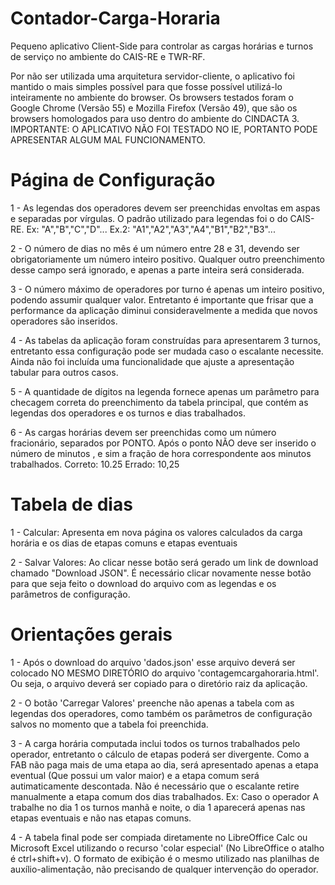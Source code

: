 # Contador-Carga-Horaria
Pequeno aplicativo Client-Side para controlar as cargas horárias e turnos de serviço no ambiente do CAIS-RE e TWR-RF.

Por não ser utilizada uma arquitetura servidor-cliente, o aplicativo foi mantido o mais simples possível para que fosse possível utilizá-lo inteiramente no ambiente do browser. Os browsers testados foram o Google Chrome (Versão 55) e Mozilla Firefox (Versão 49), que são os browsers homologados para uso dentro do ambiente do CINDACTA 3.
IMPORTANTE: O APLICATIVO NÃO FOI TESTADO NO IE, PORTANTO PODE APRESENTAR ALGUM MAL FUNCIONAMENTO.

# Página de Configuração

1 - As legendas dos operadores devem ser preenchidas envoltas em aspas e separadas por vírgulas. O padrão utilizado para legendas foi o do CAIS-RE.
Ex: "A","B","C","D"...
Ex.2: "A1","A2","A3","A4","B1","B2","B3"...

2 - O número de dias no mês é um número entre 28 e 31, devendo ser obrigatoriamente um número inteiro positivo. Qualquer outro preenchimento desse campo será ignorado, e apenas a parte inteira será considerada.

3 - O número máximo de operadores por turno é apenas um inteiro positivo, podendo assumir qualquer valor. Entretanto é importante que frisar que a performance da aplicação diminui consideravelmente a medida que novos operadores são inseridos.

4 - As tabelas da aplicação foram construídas para apresentarem 3 turnos, entretanto essa configuração pode ser mudada caso o escalante necessite. Ainda não foi incluída uma funcionalidade que ajuste a apresentação tabular para outros casos.

5 - A quantidade de dígitos na legenda fornece apenas um parâmetro para checagem correta do preenchimento da tabela principal, que contém as legendas dos operadores e os turnos e dias trabalhados.

6 - As cargas horárias devem ser preenchidas como um número fracionário, separados por PONTO. Após o ponto NÃO deve ser inserido o número de minutos , e sim a fração de hora correspondente aos minutos trabalhados.
Correto: 10.25
Errado: 10,25

# Tabela de dias

1 - Calcular: Apresenta em nova página os valores calculados da carga horária e os dias de etapas comuns e etapas eventuais

2 - Salvar Valores: Ao clicar nesse botão será gerado um link de download chamado "Download JSON". É necessário clicar novamente nesse botão para que seja feito o download do arquivo com as legendas e os parâmetros de configuração.

# Orientações gerais

1 - Após o download do arquivo 'dados.json' esse arquivo deverá ser colocado NO MESMO DIRETÓRIO do arquivo 'contagemcargahoraria.html'. Ou seja, o arquivo deverá ser copiado para o diretório raiz da aplicação.

2 - O botão 'Carregar Valores' preenche não apenas a tabela com as legendas dos operadores, como também os parâmetros de configuração salvos no momento que a tabela foi preenchida.

3 - A carga horária computada inclui todos os turnos trabalhados pelo operador, entretanto o cálculo de etapas poderá ser divergente. Como a FAB não paga mais de uma etapa ao dia, será apresentado apenas a etapa eventual (Que possui um valor maior) e a etapa comum será autimaticamente descontada. Não é necessário que o escalante retire manualmente a etapa comum dos dias trabalhados.
Ex: Caso o operador A trabalhe no dia 1 os turnos manhã e noite, o dia 1 aparecerá apenas nas etapas eventuais e não nas etapas comuns.

4 - A tabela final pode ser compiada diretamente no LibreOffice Calc ou Microsoft Excel utilizando o recurso 'colar especial' (No LibreOffice o atalho é ctrl+shift+v). O formato de exibição é o mesmo utilizado nas planilhas de auxílio-alimentação, não precisando de qualquer intervenção do operador.
